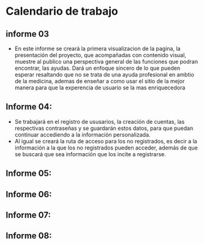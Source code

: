 # Calendario de trabajo

## informe 03

- En este informe se creará la primera visualizacion de la pagina, la presentación del proyecto, que acompañadas con contenido visual, muestre al publico una perspectiva general de las funciones que podran encontrar, las ayudas. Dará un enfoque sincero de lo que pueden esperar resaltando que no se trata de una ayuda profesional en ambtio de la medicina, ademas de enseñar a como usar el sitio de la mejor manera para que la experencia de usuario se la mas enriquecedora

## Informe 04:
- Se trabajará en el registro de ususarios, la creación de cuentas, las respectivas contraseñas y se guardarán estos datos, para que puedan continuar accediendo a la información personalizada.
- Al igual se creará la ruta de acceso para los no registrados, es decir a la información a la que los no registrados pueden acceder, además de que se buscará que sea información que los incite a registrarse.

## Informe 05:

## Informe 06:

## Informe 07:

## Informe 08:

